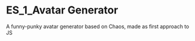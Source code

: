 # ES_1_Avatar Generator
 A funny-punky avatar generator based on Chaos, made as first approach to JS

